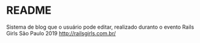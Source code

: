 # README

Sistema de blog que o usuário pode editar, realizado duranto o evento Rails Girls São Paulo 2019 http://railsgirls.com.br/
